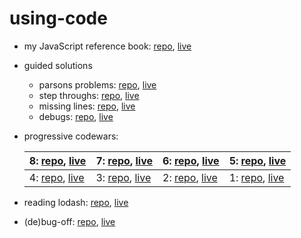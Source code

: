 # using-code

* my JavaScript reference book: [repo](https://github.com/jankelearning/javascript), [live](https://jankelearning.github.io/javascript)
* guided solutions
  * parsons problems: [repo](https://github.com/jankelearning/parsons), [live](https://jankelearning.github.io/parsons)
  * step throughs: [repo](https://github.com/jankelearning/step-throughs), [live](https://jankelearning.github.io/step-throughs)  
  * missing lines: [repo](https://github.com/jankelearning/missing-lines), [live](https://jankelearning.github.io/missing-lines)
  * debugs: [repo](https://github.com/jankelearning/debugs), [live](https://jankelearning.github.io/debugs)
* progressive codewars:

    | 8: [repo](https://github.com/jankelearning/codewars-8), [live](https://colevanderswand.github.io/codewars-8) | 7: [repo](https://github.com/jankelearning/kyu-7), [live](https://jankelearning.github.io/kyu-7) | 6: [repo](https://github.com/jankelearning/kyu-6), [live](https://jankelearning.github.io/kyu-6) | 5: [repo](https://github.com/jankelearning/kyu-5), [live](https://jankelearning.github.io/kyu-5)  |
    |---|---|---|---|
    | 4: [repo](https://github.com/jankelearning/kyu-4), [live](https://jankelearning.github.io/kyu-4) | 3: [repo](https://github.com/jankelearning/kyu-3), [live](https://jankelearning.github.io/kyu-3) | 2: [repo](https://github.com/jankelearning/kyu-2), [live](https://jankelearning.github.io/kyu-2) | 1: [repo](https://github.com/jankelearning/kyu-1), [live](https://jankelearning.github.io/kyu-1)
* reading lodash:  [repo](https://github.com/jankelearning/lodash), [live](https://jankelearning.github.io/lodash)
* (de)bug-off: [repo](https://github.com/elewa-academy/de-bug-off-template), [live](https://elewa-academy.github.io/de-bug-off-template)
  
